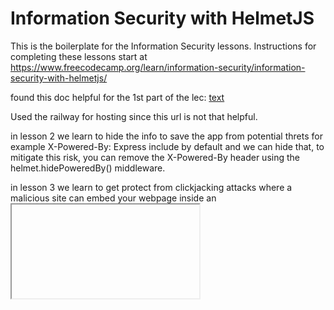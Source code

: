 # Information Security with HelmetJS

This is the boilerplate for the Information Security lessons. Instructions for completing these lessons start at https://www.freecodecamp.org/learn/information-security/information-security-with-helmetjs/

found this doc helpful for the 1st part of the lec: [text](https://www.freecodecamp.org/news/how-to-deploy-nodejs-application-with-render/)

Used the railway for hosting since this url is not that helpful.

in lesson 2 we learn to hide the info to save the app from potential threts for example X-Powered-By: Express include by default and we can hide that, to mitigate this risk, you can remove the X-Powered-By header using the helmet.hidePoweredBy() middleware.

in lesson 3 we learn to get protect from clickjacking attacks where a malicious site can embed your webpage inside an <iframe> without your consent. This could trick users into interacting with your site in unintended ways (e.g., clicking hidden buttons that execute harmful actions)
To prevent this, you should use Helmet’s frameguard middleware to set the X-Frame-Options HTTP header. This tells browsers not to allow your site to be embedded in an <iframe>, thereby preventing clickjacking attacks.

in lesson 4 we learn about get protect form Cross-Site Scripting (XSS) is an attack where malicious scripts are injected into web pages to steal user data, such as session cookies or passwords. To reduce the risk of XSS attacks, sanitizing user input and using security headers is crucial.
to enable this we can use app.use(helmet.xssFilter()); but this is an old method and can use better methods.

in lesson 5 we learn about MIME sniffing is a technique browsers use to guess the content type of a response, even if the Content-Type header is set. This behavior can lead to security vulnerabilities, To prevent this, use helmet.noSniff() to set the X-Content-Type-Options: nosniff header.

